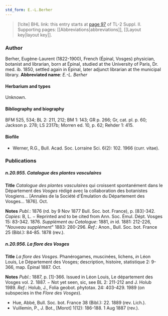 ```yaml
---
std_form: E.-L.Berher
---
```


> [!cite] BHL link: this entry starts at [page 97](https://www.biodiversitylibrary.org/page/33265294) of TL-2 Suppl. II.
> Supporting pages: [[Abbreviations|abbreviations]], [[Layout key|layout key]].

### Author

Berher, Eugène-Laurent (1822-1900), French (Épinal, Vosges) physician, botanist and librarian, born at Épinal, studied at the University of Paris, Dr. med. ib. 1850, settled again in Épinal, later adjunct librarian at the municipal library. 
**Abbreviated name**: *E.-L. Berher*

#### Herbarium and types

Unknown.

#### Bibliography and biography

BFM 525, 534; BL 2: 211, 212; BM 1: 143; GR p. 266; Gr, cat. pl. p. 60; Jackson p. 278; LS 2317b; Morren ed. 10, p. 62; Rehder 1: 415.

#### Biofile

- Werner, R.G., Bull. Acad. Soc. Lorraine Sci. 6(2): 102. 1966 (curr. vitae).

### Publications

##### n.20.955. Catalogue des plantes vasculaires

**Title**
*Catalogue des plantes vasculaires* qui croissent spontanément dans le Département des *Vosges* rédigé avec la collaboration des botanistes Vosgiens... \[Annales de la Société d'Émulation du Département des Vosges... 1876\]. Oct.

**Notes**
*Publ*.: 1876 (rd. by 9 Nov 1877 Bull. Soc. bot. France), p. \[83\]-342. *Copies*: B, L. − Reprinted and to be cited from Ann. Soc. Émul. Dépt. Vosges 15: 83-342. 1876.
*Supplément au Catalogue*: 1881, *in* id. 1881: 212-226, "*Nouveau supplément*" 1883: 280-296.
*Ref*.: Anon., Bull. Soc. bot. France 25 (Bibl.): 84-85. 1878 (rev.).

##### n.20.956. La flore des Vosges

**Title**
*La flore des Vosges*. Phanérogames, muscinées, lichens, *in* Léon Louis, Le Département des Vosges; description, histoire, statistique 2: 9-366, map. Épinal 1887. Oct.

**Notes**
*Publ*.: 1887, p. \[1\]-366. Issued in Léon Louis, Le département des Vosges vol. 2. 1887. − Not yet seen, sic, see BL 2: 211-212 and J. Holub 1989.
*Ref*.: Holub, J., Folia geobot. phytotax. 24: 403-429. 1989 (on subspecies in the *Flore des Vosges*).
- Hue, Abbé, Bull. Soc. bot. France 38 (Bibl.): 22. 1889 (rev. Lich.).
- Vuillemin, P., J. Bot., \[Morot\] 1(12): 186-188. 1 Aug 1887 (rev.).

